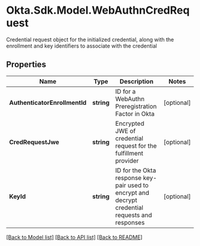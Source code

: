# Okta.Sdk.Model.WebAuthnCredRequest
Credential request object for the initialized credential, along with the enrollment and key identifiers to associate with the credential

## Properties

Name | Type | Description | Notes
------------ | ------------- | ------------- | -------------
**AuthenticatorEnrollmentId** | **string** | ID for a WebAuthn Preregistration Factor in Okta | [optional] 
**CredRequestJwe** | **string** | Encrypted JWE of credential request for the fulfillment provider | [optional] 
**KeyId** | **string** | ID for the Okta response key-pair used to encrypt and decrypt credential requests and responses | [optional] 

[[Back to Model list]](../README.md#documentation-for-models) [[Back to API list]](../README.md#documentation-for-api-endpoints) [[Back to README]](../README.md)

